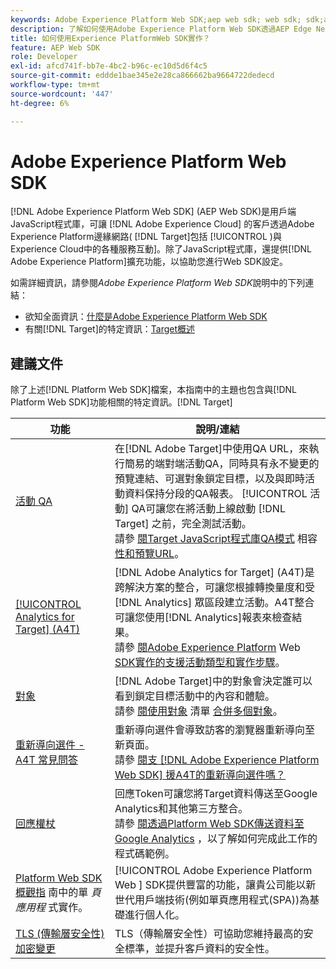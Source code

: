 ```yaml
---
keywords: Adobe Experience Platform Web SDK;aep web sdk; web sdk; sdk;adobe experience cloud；平台邊緣網路；adobe experience platform邊緣網路；邊緣網路；aep邊緣網路
description: 了解如何使用Adobe Experience Platform Web SDK透過AEP Edge Network與Adobe Experience Cloud中的各種服務互動。
title: 如何使用Experience PlatformWeb SDK實作？
feature: AEP Web SDK
role: Developer
exl-id: afcd741f-bb7e-4bc2-b96c-ec10d5d6f4c5
source-git-commit: eddde1bae345e2e28ca866662ba9664722dedecd
workflow-type: tm+mt
source-wordcount: '447'
ht-degree: 6%

---
```


# Adobe Experience Platform Web SDK

[!DNL Adobe Experience Platform Web SDK] (AEP Web SDK)是用戶端JavaScript程式庫，可讓 [!DNL Adobe Experience Cloud] 的客戶透過Adobe Experience Platform邊緣網路( [!DNL Target]包括 [!UICONTROL )與Experience Cloud中的各種服務互動]。除了JavaScript程式庫，還提供[!DNL Adobe Experience Platform]擴充功能，以協助您進行Web SDK設定。

如需詳細資訊，請參閱&#x200B;*Adobe Experience Platform Web SDK*&#x200B;說明中的下列連結：

* 欲知全面資訊：[什麼是Adobe Experience Platform Web SDK](https://experienceleague.adobe.com/docs/experience-platform/edge/home.html)
* 有關[!DNL Target]的特定資訊：[Target概述](https://experienceleague.adobe.com/docs/experience-platform/edge/personalization/adobe-target/target-overview.html)

## 建議文件

除了上述[!DNL Platform Web SDK]檔案，本指南中的主題也包含與[!DNL Platform Web SDK]功能相關的特定資訊。[!DNL Target]

| 功能 | 說明/連結 |
| --- | --- |
| [活動 QA](/help/c-activities/c-activity-qa/activity-qa.md) | 在[!DNL Adobe Target]中使用QA URL，來執行簡易的端對端活動QA，同時具有永不變更的預覽連結、可選對象鎖定目標，以及與即時活動資料保持分段的QA報表。 [!UICONTROL 活動] QA可讓您在將活動上線啟動 [!DNL Target] 之前，完全測試活動。<br>請參 [閱Target JavaScript程式庫QA模式](/help/c-activities/c-activity-qa/activity-qa.md#compatibility) 相容 [性和預覽URL](/help/c-activities/c-activity-qa/activity-qa.md#preview)。 |
| [[!UICONTROL Analytics for Target] (A4T)](/help/c-integrating-target-with-mac/a4t/a4t.md) | [!DNL Adobe Analytics for Target] (A4T)是跨解決方案的整合，可讓您根據轉換量度和受 [!DNL Analytics] 眾區段建立活動。A4T整合可讓您使用[!DNL Analytics]報表來檢查結果。<br>請參 [閱Adobe Experience Platform](/help/c-integrating-target-with-mac/a4t/a4t.md#section_F487896214BF4803AF78C552EF1669AA)  Web  [SDK實作的支援活動類型和實作步驟](/help/c-integrating-target-with-mac/a4t/a4timplementation.md#platform)。 |
| [對象](/help/c-target/target.md) | [!DNL Adobe Target]中的對象會決定誰可以看到鎖定目標活動中的內容和體驗。<br>請參 [閱使用對象](/help/c-target/c-audiences/audiences.md#use-list) 清單 [合併多個對象](/help/c-target/combining-multiple-audiences.md)。 |
| [重新導向選件 - A4T 常見問答](/help/c-integrating-target-with-mac/a4t/r-a4t-faq/a4t-faq-redirect-offers.md) | 重新導向選件會導致訪客的瀏覽器重新導向至新頁面。<br>請參 [閱支 [!DNL Adobe Experience Platform Web SDK] 援A4T的重新導向選件嗎？](/help/c-integrating-target-with-mac/a4t/r-a4t-faq/a4t-faq-redirect-offers.md#platform) |
| [回應權杖](/help/administrating-target/response-tokens.md) | 回應Token可讓您將Target資料傳送至Google Analytics和其他第三方整合。<br>請參 [閱透過Platform Web SDK傳送資料至Google Analytics](/help/administrating-target/response-tokens.md#platform-web-sdk) ，以了解如何完成此工作的程式碼範例。 |
| [Platform Web SDK概觀指](https://experienceleague.adobe.com/docs/experience-platform/edge/personalization/adobe-target/spa-implementation.html?lang=en) 南中的單 *頁應用程* 式實作。 | [!UICONTROL Adobe Experience Platform Web ] SDK提供豐富的功能，讓貴公司能以新世代用戶端技術(例如單頁應用程式(SPA))為基礎進行個人化。 |
| [TLS (傳輸層安全性) 加密變更](/help/c-implementing-target/c-considerations-before-you-implement-target/tls-transport-layer-security-encryption.md) | TLS（傳輸層安全性）可協助您維持最高的安全標準，並提升客戶資料的安全性。 |
